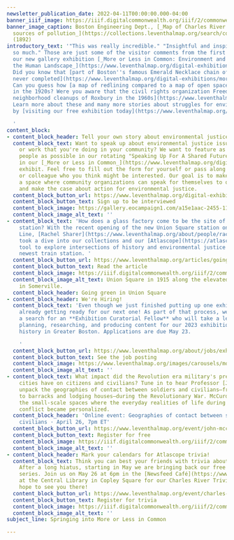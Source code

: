```yaml
---
newsletter_publication_date: 2022-04-11T00:00:00.000-04:00
banner_iiif_image: https://iiif.digitalcommonwealth.org/iiif/2/commonwealth:3f463574k/4554,3588,3228,1098/1200,/0/default.jpg
banner_image_caption: Boston Engineering Dept., [_Map of Charles River showing principal
  sources of pollution_](https://collections.leventhalmap.org/search/commonwealth:3f4635739)
  (1892)
introductory_text: '"This was really incredible." "Insightful and inspiring." "I learned
  so much." Those are just some of the visitor comments from the first few weeks of
  our new gallery exhibition [_More or Less in Common: Environment and Justice in
  the Human Landscape_](https://www.leventhalmap.org/digital-exhibitions/more-or-less-in-common/).
  Did you know that [part of Boston''s famous Emerald Necklace chain of parks was
  never completed](https://www.leventhalmap.org/digital-exhibitions/more-or-less-in-common/topics/principles-of-park-making/)?
  Can you guess how [a map of redlining compared to a map of open space](https://www.leventhalmap.org/digital-exhibitions/more-or-less-in-common/topics/spaces-of-separation/)
  in the 1920s? Were you aware that the civil rights organization Freedom House [planned
  neighborhood cleanups of Roxbury in the 1960s](https://www.leventhalmap.org/digital-exhibitions/more-or-less-in-common/topics/remaking-urban-env/)?
  Learn more about these and many more stories about struggles for environmental justice
  by [visiting our free exhibition today](https://www.leventhalmap.org/digital-exhibitions/more-or-less-in-common/).

  '
content_block:
- content_block_header: Tell your own story about environmental justice in our gallery
  content_block_text: Want to speak up about environmental justice issues in Boston
    or work that you're doing in your community? We want to feature as many different
    people as possible in our rotating "Speaking Up For A Shared Future" visual display
    in our [_More or Less in Common_](https://www.leventhalmap.org/digital-exhibitions/more-or-less-in-common/)
    exhibit. Feel free to fill out the form for yourself or pass along to a friend
    or colleague who you think might be interested. Our goal is to make this installation
    a space where community organizations can speak for themselves to our visitors
    and make the case about action for environmental justice.
  content_block_button_url: https://www.leventhalmap.org/digital-exhibitions/more-or-less-in-common/topics/speaking-up-shared-future/
  content_block_button_text: Sign up to be interviewed
  content_block_image: https://gallery.eocampaign1.com/a15e1aac-2455-11ec-96e5-06b4694bee2a%2F1649426067509-IMG_8200.PNG
  content_block_image_alt_text: ''
- content_block_text: 'How does a glass factory come to be the site of a new train
    station? With the recent opening of the new Union Square station on the MBTA Green
    Line, [Rachel Sharer](https://www.leventhalmap.org/about/people/rachel-sharer/)
    took a dive into our collections and our [Atlascope](https://atlascope.leventhalmap.org/)
    tool to explore intersections of history and environmental justice around Somerville''s
    newest train station. '
  content_block_button_url: https://www.leventhalmap.org/articles/going-green-in-union-square/
  content_block_button_text: Read the article
  content_block_image: https://iiif.digitalcommonwealth.org/iiif/2/commonwealth:jd475d72b/7274,1555,2150,1396/full/0/default.jpg
  content_block_image_alt_text: Union Square in 1915 along the elevated rail lines
    in Somerville.
  content_block_header: Going green in Union Square
- content_block_header: We're Hiring!
  content_block_text: 'Even though we just finished putting up one exhibition, we''re
    already getting ready for our next one! As part of that process, we''ve just opened
    a search for an **Exhibition Curatorial Fellow** who will take a lead role in
    planning, researching, and producing content for our 2023 exhibition on local-scale
    history in Greater Boston. Applications are due May 23.

    '
  content_block_button_url: https://www.leventhalmap.org/about/jobs/exhibition-curatorial-fellow/
  content_block_button_text: See the job posting
  content_block_image: https://www.leventhalmap.org/images/carousels/molic_gallery01.jpg
  content_block_image_alt_text: ''
- content_block_text: What impact did the Revolution era military's presence in American
    cities have on citizens and civilians? Tune in to hear Professor [John McCurdy](https://www.emich.edu/history-philosophy/history/faculty/j-mccurdy.php)
    unpack the geographies of contact between soldiers and civilians—from urban squares
    to barracks and lodging houses—during the Revolutionary War. McCurdy’s work examines
    the small-scale spaces where the everyday realities of life during an imperial
    conflict became personalized.
  content_block_header: 'Online event: Geographies of contact between soldiers and
    civilians · April 26, 7pm ET'
  content_block_button_url: https://www.leventhalmap.org/event/john-mccurdy-on-geographies-of-contact-between-soldiers-and-civilians/
  content_block_button_text: Register for free
  content_block_image: https://iiif.digitalcommonwealth.org/iiif/2/commonwealth:p8418t52w/325,226,2369,2201/full/0/default.jpg
  content_block_image_alt_text: ''
- content_block_header: Mark your calendars for Atlascope trivia!
  content_block_text: Think you can best your friends with trivia about Boston history?
    After a long hiatus, starting in May we are bringing back our free Atlascope Trivia
    series. Join us on May 26 at 6pm in the [Newsfeed Café](https://www.newsfeedcafe.com/)
    at the Central Library in Copley Square for our Charles River Trivia Night. We
    hope to see you there!
  content_block_button_url: https://www.leventhalmap.org/event/charles-river-trivia-night/
  content_block_button_text: Register for trivia
  content_block_image: https://iiif.digitalcommonwealth.org/iiif/2/commonwealth:wd376339v/full/full/0/default.jpg
  content_block_image_alt_text: ''
subject_line: Springing into More or Less in Common

---
```

